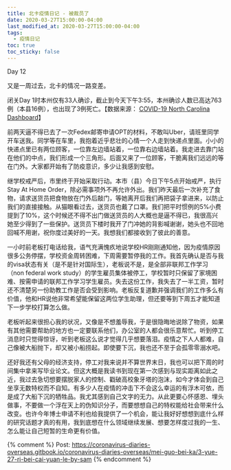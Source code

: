 ```yaml
---
title: 北卡疫情日记 - 被裁员了
date: 2020-03-27T15:00:00-04:00
last_modified_at: 2020-03-27T15:00:00-04:00
tags:
  - 疫情日记
toc: true
toc_sticky: false
---
```


Day 12

又是一周过去，北卡的情况一路变差。

<!--more-->

闭关Day 1时本州仅有33人确诊，截止到今天下午3:55，本州确诊人数已高达763例（本县16例），也出现了3例死亡。【数据来源： [COVID-19 North Carolina Dashboard](https://covid19.ncdhhs.gov/dashboard)】

前两天逼不得已去了一次Fedex邮寄申请OPT的材料，不敢叫Uber，请班里同学开车送我。同学等在车里，我抱着近乎悲壮的心情一个人走到快递点里面。小小的快递点里已有两位顾客，一位靠左边墙站着，一位靠右边墙站着。我走进去靠门站在他们的中点，我们形成一个三角形。后面又来了一位顾客，干脆离我们远远的等在门外。大家都开始有了防疫意识，多少让我感到安慰。

继学校戒严后，市里终于开始采取行动。本市（县）今日下午5点开始戒严，执行Stay At Home Order，除必需事项外不再允许外出。我们昨天最后一次补充了食物，请求送货员把食物放在门外后敲门，等她离开后我们再把袋子拿进来，以防止我们的直接接触。从猫眼看过去，送货员也戴了口罩。我们把平时惯例的5%小费提到了10%，这个时候还不得不出门做送货员的人大概也是逼不得已，我很高兴她至少得到了一些保护。送货员下楼时我开了门冲她的背影喊谢谢，她头也不回地回喊不用谢，祝你度过美好的一天。我想我们都接收到了彼此的善意。

一小时前老板打电话给我，语气充满愧疚地说学校HR刚刚通知他，因为疫情原因很多公务停摆，学校资金周转困难，下周需要暂停我的工作。我首先确认是否与我的visa状态有关（是不是针对国际生），老板说不是，是全部非联邦工作学习（non federal work study）的学生雇员集体被停工，学校暂时只保留了家境困难、按需申请的联邦工作学习学生雇员。失去这份工作，我失去了一半工资，暂时还不清楚另一份助教工作是否会受到影响。老板反复道歉并强调我们的工作多么有价值，他和HR说他非常希望能保留这两位学生助理，但还要等到下周五才能知道下一步学校打算怎么做。

老板听起来很担心我的状况，又像是不想羞辱我，于是很隐晦地说除了物资，如果有其他需要帮助的地方也一定要联系他们，办公室的人都会很乐意帮忙。听到停工消息时只觉得惊讶，听到老板这么说才觉得几乎想要落泪。疫情之下人人都难，自己像被大船抛下，却又被小船捞起。即使要下沉，我也还不至于会孤零零溺水吧。

还好我还有父母的经济支持，停工对我来说并不算世界末日，我也可以把下周的时间集中拿来写毕业论文。但这大概是我读书到现在第一次感到与现实距离如此之近，我过去急切想要摆脱家人的控制、戳破高校象牙塔的泡沫，如今才体会到自己坐享无数特权而不自知。有多少人在疫情的冲击下不会这么幸运的有浮木可依，而是成了大船下沉的牺牲品。我尤其感到自己文字的无力。从此更要心怀感恩、埋头做事，不要做一个浮在天上的伪知识分子，而要想想自己的特权能给社会带来什么改变。也许今年博士申请不利也给我提供了一个机会，能让我好好想想到底什么样的研究话题才真的有用，我到底想在什么领域继续发展、想要怎样度过我的一生、怎么能让自己短暂的生命更有价值。

{% comment %}
Post: https://coronavirus-diaries-overseas.gitbook.io/coronavirus-diaries-overseas/mei-guo-bei-ka/3-yue-27-ri-bei-cai-yuan-le-by-sam
{% endcomment %}

